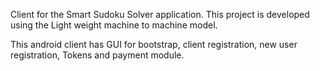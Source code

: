 Client for the Smart Sudoku Solver application.
This project is developed using the Light weight machine to machine model.

This android client has GUI for bootstrap, client registration, new user registration, Tokens and payment module.
